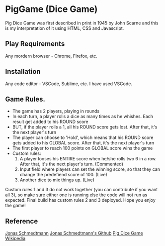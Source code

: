 # PigGame (Dice Game)

 Pig Dice Game was first described in print in 1945 by John Scarne and this is my interpretation of it using HTML, CSS and Javascript.

 ## Play Requirements

 Any mordern browser - Chrome, Firefox, etc.

 ## Installation

 Any code editor - VSCode, Sublime, etc. I have used VSCode.

 ## Game Rules.

- The game has 2 players, playing in rounds
- In each turn, a player rolls a dice as many times as he whishes. Each result get added to his ROUND score
- BUT, if the player rolls a 1, all his ROUND score gets lost. After that, it's the next player's turn
- The player can choose to 'Hold', which means that his ROUND score gets added to his GLOBAL score. After that, it's the next player's turn
- The first player to reach 100 points on GLOBAL score wins the game
- Custom rules:
    1. A player looses his ENTIRE score when he/she rolls two 6 in a row. After that, it's the next player's turn. (Commented)
    2. Input field where players can set the winning score, so that they can change the predefiend score of 100. (Live)
    3. Another dice to mix things up. (Live) 

Custom rules 1 and 3 do not work together (you can contribute if you want all 3), so make sure either one is running else the code will not run as expected. Final build has custom rules 2 and 3 deployed. Hope you enjoy the game!

## Reference
[Jonas Schmedtmann](https://www.udemy.com/course/the-complete-javascript-course/)
[Jonas Schmedtmann's Github](https://github.com/jonasschmedtmann/complete-javascript-course)
[Pig Dice Game Wikipedia](https://en.wikipedia.org/wiki/Pig_(dice_game))

